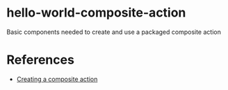 # hello-world-composite-action
Basic components needed to create and use a packaged composite action

# References
- [Creating a composite action](https://docs.github.com/en/actions/sharing-automations/creating-actions/creating-a-composite-action)
